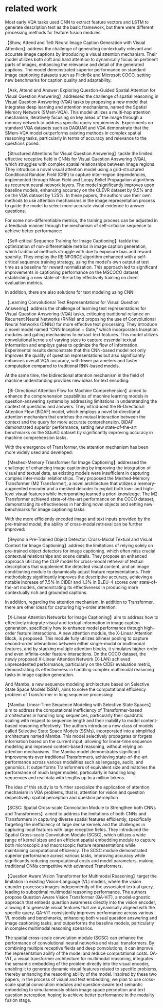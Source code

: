 # related work

Most early VQA tasks used CNN to extract feature vectors and LSTM to generate description text as the basic framework, but there were different processing methods for feature fusion modules:

【Show, Attend and Tell: Neural Image Caption Generation with Visual Attention】address the challenge of generating contextually relevant and accurate image captions by introducing a visual attention mechanism. Their model utilizes both soft and hard attention to dynamically focus on pertinent parts of images, enhancing the relevance and detail of the generated captions. The model demonstrated superior performance on standard image captioning datasets such as Flickr8k and Microsoft COCO, setting new benchmarks for caption quality and adaptability.

【Ask, Attend and Answer: Exploring Question-Guided Spatial Attention for Visual Question Answering】addressed the challenge of spatial reasoning in Visual Question Answering (VQA) tasks by proposing a new model that integrates deep learning and attention mechanisms, named the Spatial Memory Network (SMem-VQA). This model utilizes a multi-hop attention mechanism, iteratively focusing on key areas of the image through a memory network to address specific query requirements. Experiments on standard VQA datasets such as DAQUAR and VQA demonstrate that the SMem-VQA model outperforms existing methods in complex spatial reasoning tasks, particularly in terms of accuracy and relevance to the questions posed.

【Structured Attentions for Visual Question Answering】tackle the limited effective receptive field in CNNs for Visual Question Answering (VQA), which struggles with complex spatial relationships between image regions. They introduce a novel visual attention model using a grid-structured Conditional Random Field (CRF) to capture inter-region dependencies, implemented through Mean Field and Loopy Belief Propagation algorithms as recurrent neural network layers. The model significantly improves upon baseline models, enhancing accuracy on the CLEVR dataset by 9.5% and on the VQA dataset by 1.25%.
In these papers, the authors use their own methods to use attention mechanisms in the image representation process to guide the model to select more accurate visual evidence to answer questions.

For some non-differentiable metrics, the training process can be adjusted in a feedback manner through the mechanism of self-criticism sequence to achieve better performance:

【Self-critical Sequence Training for Image Captioning】tackle the optimization of non-differentiable metrics in image caption generation, which traditional methods struggle with due to exposure bias and reward sparsity. They employ the REINFORCE algorithm enhanced with a self-critical sequence training strategy, using the model's own output at test time as a baseline for reward normalization. This approach led to significant improvements in captioning performance on the MSCOCO dataset, establishing a new state-of-the-art by effectively training on direct evaluation metrics.

In addition, there are also solutions for text modeling using CNN:

【Learning Convolutional Text Representations for Visual Question Answering】address the challenge of learning text representations for Visual Question Answering (VQA) tasks, critiquing traditional reliance on Recurrent Neural Networks (RNNs) and proposing the use of Convolutional Neural Networks (CNNs) for more effective text processing. They introduce a novel model named “CNN Inception + Gate,” which incorporates Inception modules and gating mechanisms to extract text features. This model utilizes convolutional kernels of varying sizes to capture essential textual information and employs gates to optimize the flow of information. Experimental results demonstrate that this CNN-based model not only improves the quality of question representations but also significantly enhances overall VQA accuracy, with fewer parameters and faster computation compared to traditional RNN-based models.

At the same time, the bidirectional attention mechanism in the field of machine understanding provides new ideas for text encoding:

【Bi-Directional Attention Flow for Machine Comprehension】aimed to enhance the comprehension capabilities of machine learning models in question-answering systems by addressing limitations in understanding the context of questions and answers. They introduced the Bi-Directional Attention Flow (BiDAF) model, which employs a novel bi-directional attention mechanism that enriches the mutual interaction between the context and the query for more accurate comprehension. BiDAF demonstrated superior performance, setting new state-of-the-art benchmarks on the SQuAD dataset by significantly improving accuracy in machine comprehension tasks.

With the emergence of Transformer, the attention mechanism has been more widely used and developed:

【Meshed-Memory Transformer for Image Captioning】addressed the challenge of enhancing image captioning by improving the integration of visual and textual data, as existing models were insufficient in capturing complex inter-modal relationships. They proposed the Meshed-Memory Transformer (M2 Transformer), a novel architecture that utilizes a memory-augmented encoder and a meshed decoder to exploit both low- and high-level visual features while incorporating learned a priori knowledge. The M2 Transformer achieved state-of-the-art performance on the COCO dataset, demonstrating its effectiveness in handling novel objects and setting new benchmarks for image captioning tasks.

With the more efficiently encoded image and text inputs provided by the pre-trained model, the ability of cross-modal retrieval can be further improved:

【Beyond a Pre-Trained Object Detector: Cross-Modal Textual and Visual Context for Image Captioning】address the limitations of relying solely on pre-trained object detectors for image captioning, which often miss crucial contextual relationships and scene details. They propose an enhanced approach utilizing the CLIP model for cross-modal retrieval of textual descriptions that supplement the detected visual content, and an image conditioning module to dynamically adjust feature representations. Their methodology significantly improves the descriptive accuracy, achieving a notable increase of 7.5% in CIDEr and 1.3% in BLEU-4 scores over state-of-the-art models, demonstrating its effectiveness in producing more contextually rich and grounded captions.

In addition, regarding the attention mechanism, in addition to Transformer, there are other ideas for capturing high-order attention:

【X-Linear Attention Networks for Image Captioning】aim to address how to effectively integrate visual and textual information in image caption generation, specifically how to enhance model performance through high-order feature interactions. A new attention module, the X-Linear Attention Block, is proposed. This module fully utilizes bilinear pooling to capture second-order interactions between either single-modal or multimodal features, and by stacking multiple attention blocks, it simulates higher-order and even infinite-order feature interactions. On the COCO dataset, the newly proposed X-Linear Attention Network (X-LAN) achieved unprecedented performance, particularly on the CIDEr evaluation metric, demonstrating its effectiveness in handling complex multimodal reasoning tasks in image caption generation.

And Mamba, a new sequence modeling architecture based on Selective State Space Models (SSM), aims to solve the computational efficiency problem of Transformer in long sequence processing:

【Mamba: Linear-Time Sequence Modeling with Selective State Spaces】aim to address the computational inefficiency of Transformer-based architectures in handling long sequences, particularly their quadratic scaling with respect to sequence length and their inability to model content-based reasoning effectively. The authors introduce a new class of models called Selective State Space Models (SSMs), incorporated into a simplified architecture named Mamba. This model selectively propagates or forgets information based on the current input, allowing for linear-time sequence modeling and improved content-based reasoning, without relying on attention mechanisms. The Mamba model demonstrates significant improvements over traditional Transformers, achieving state-of-the-art performance across various modalities such as language, audio, and genomics. It outperforms Transformers of equivalent size and matches the performance of much larger models, particularly in handling long sequences and real data with lengths up to a million tokens.

The idea of this study is to further specialize the application of attention mechanism in VQA problems, that is, attention for vision and question respectively: spatial perception and question perception

【SCSC: Spatial Cross-scale Convolution Module to Strengthen both CNNs and Transformers】aimed to address the limitations of both CNNs and Transformers in capturing diverse spatial features efficiently, specifically targeting the inefficiency of large dense kernels and the challenges in capturing local features with large receptive fields. They introduced the Spatial Cross-scale Convolution Module (SCSC), which utilizes a wide range of kernel sizes and an efficient spatial embedding module to capture both microscopic and macroscopic feature representations while maintaining computational efficiency. The SCSC module demonstrated superior performance across various tasks, improving accuracy while significantly reducing computational costs and model parameters, making traditional CNNs competitive with advanced Transformers.

【Question Aware Vision Transformer for Multimodal Reasoning】target the limitation in existing Vision-Language (VL) models, where the vision encoder processes images independently of the associated textual query, leading to suboptimal multimodal reasoning performance. The authors propose Question Aware Vision Transformer (QA-ViT), a model-agnostic approach that embeds question awareness directly into the vision encoder, allowing it to generate visual features that are dynamically aligned with the specific query. QA-ViT consistently improves performance across various VL models and benchmarks, enhancing both visual question answering and image captioning tasks, and outperforms the baseline models, particularly in complex multimodal reasoning scenarios.

The spatial cross-scale convolution module (SCSC) can enhance the performance of convolutional neural networks and visual transformers. By combining multiple receptive fields and deep convolutions, it can improve the representation ability of the model and reduce computational costs. QA-ViT, a visual transformer architecture for multimodal reasoning, integrates the semantic embedding of the problem directly into the visual encoder, enabling it to generate dynamic visual features related to specific problems, thereby enhancing the reasoning ability of the model.
Inspired by these two papers, in the process of visual and text embedding, we plan to use cross-scale spatial convolution modules and question-aware text semantic embedding to simultaneously obtain image space perception and text question perception, hoping to achieve better performance in the modality fusion stage.